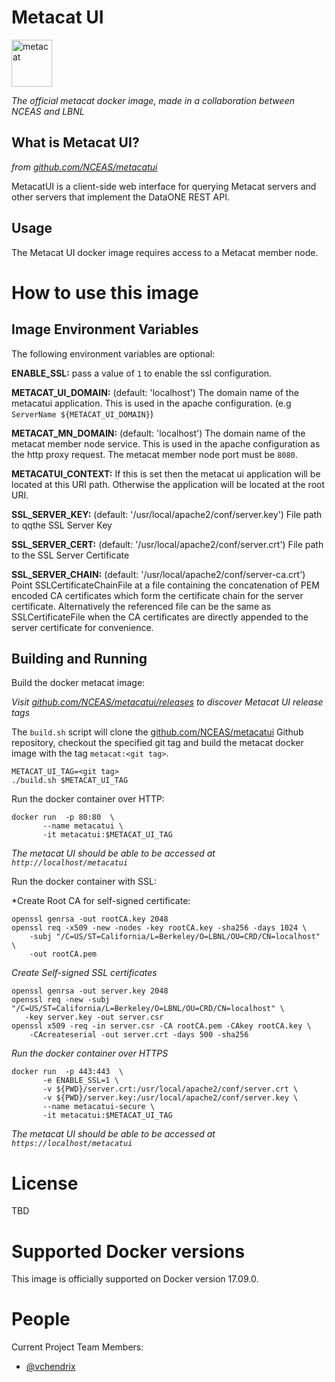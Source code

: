 # Metacat UI
<img src="https://knb.ecoinformatics.org/knb/docs/_images/metacat-logo-darkgray.png" 
alt="metacat" height="75" width="65"/>

*The official metacat docker image, made in a collaboration between NCEAS and LBNL*


## What is Metacat UI?

*from [github.com/NCEAS/metacatui](https://github.com/NCEAS/metacatui)*

MetacatUI is a client-side web interface for querying Metacat servers and other servers 
that implement the DataONE REST API.


## Usage
The Metacat UI docker image requires access to a Metacat member node.

# How to use this image

## Image Environment Variables
The following environment variables are optional:

**ENABLE_SSL:** pass a value of `1` to enable the ssl configuration.

**METACAT_UI_DOMAIN:** (default: 'localhost') The domain name of the 
metacatui application. This is used in the apache configuration. 
(e.g `ServerName ${METACAT_UI_DOMAIN}`)

**METACAT_MN_DOMAIN:** (default: 'localhost') The domain name of the 
metacat member node service. This is used in the apache configuration
as the http proxy request.  The metacat member node port must be `8080`.

**METACATUI_CONTEXT:** If this is set then the metacat ui application will
be located at this URI path.  Otherwise the application will be located
at the root URI.

**SSL_SERVER_KEY:** (default: '/usr/local/apache2/conf/server.key') File path to 
qqthe SSL Server Key

**SSL_SERVER_CERT:** (default: '/usr/local/apache2/conf/server.crt') File path to 
the SSL Server Certificate

**SSL_SERVER_CHAIN:** (default: '/usr/local/apache2/conf/server-ca.crt')
Point SSLCertificateChainFile at a file containing the
concatenation of PEM encoded CA certificates which form the certificate chain 
for the server certificate. Alternatively the referenced file can be the 
same as SSLCertificateFile when the CA certificates are directly appended to 
the server certificate for convenience.

## Building and Running 
Build the docker metacat image:

*Visit [github.com/NCEAS/metacatui/releases](https://github.com/NCEAS/metacatui/releases) to discover 
Metacat UI release tags*

The `build.sh` script will clone the [github.com/NCEAS/metacatui](https://github.com/NCEAS/metacatui) Github
repository, checkout the specified git tag and build the metacat docker image with the tag `metacat:<git tag>`.

    METACAT_UI_TAG=<git tag>
    ./build.sh $METACAT_UI_TAG
    
Run the docker container over HTTP:
    
    docker run  -p 80:80  \
           --name metacatui \
           -it metacatui:$METACAT_UI_TAG
           
*The metacat UI should be able to be accessed at `http://localhost/metacatui`*
           
Run the docker container with SSL:

*Create Root CA for self-signed certificate:

    openssl genrsa -out rootCA.key 2048
    openssl req -x509 -new -nodes -key rootCA.key -sha256 -days 1024 \
        -subj "/C=US/ST=California/L=Berkeley/O=LBNL/OU=CRD/CN=localhost" \
        -out rootCA.pem
  
*Create Self-signed SSL certificates*

    openssl genrsa -out server.key 2048
    openssl req -new -subj "/C=US/ST=California/L=Berkeley/O=LBNL/OU=CRD/CN=localhost" \
       -key server.key -out server.csr
    openssl x509 -req -in server.csr -CA rootCA.pem -CAkey rootCA.key \
        -CAcreateserial -out server.crt -days 500 -sha256

*Run the docker container over HTTPS*
    
    docker run  -p 443:443  \
           -e ENABLE_SSL=1 \
           -v ${PWD}/server.crt:/usr/local/apache2/conf/server.crt \
           -v ${PWD}/server.key:/usr/local/apache2/conf/server.key \
           --name metacatui-secure \
           -it metacatui:$METACAT_UI_TAG         


*The metacat UI should be able to be accessed at `https://localhost/metacatui`*


# License

TBD

# Supported Docker versions

This image is officially supported on Docker version 17.09.0.


# People

Current Project Team Members:

 * [@vchendrix](https://github.com/vchendrix)
